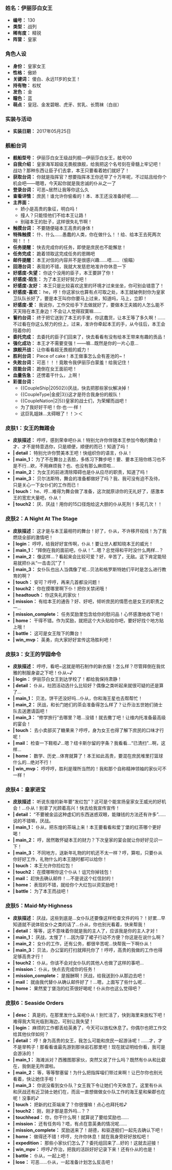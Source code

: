 ### 姓名：伊丽莎白女王
* **编号：** 130
* **类型：** 战列
* **稀有度：** 精锐
* **阵营：** 皇家


### 角色人设
* **身份：** 皇家女王
* **性格：** 傲娇
* **关键词：** 傻白、永远11岁的女王！
* **持有物：** 权杖
* **发色：** 金
* **瞳色：** 蓝
* **萌点：** 皇冠、金发碧眼、虎牙、贫乳、长筒袜（白丝）


### 实装与活动
* **实装日期：** 2017年05月25日


### 舰船台词
* **舰船型号：** 伊丽莎白女王级战列舰—伊丽莎白女王，舷号00
* **自我介绍：** 皇家海军超级无畏舰旗舰，给我把这个名号刻在骨髓上牢记吧！ 
战功？那种东西让臣子们去拿，本王只要看着她们就好了！
* **获取台词：** 你就是指挥官？想要指挥本王你还早了十万年呢，不过姑且给你个机会吧——嗯嗯，今天起你就是我忠诚的仆从之一了
* **登录台词：** 可恶~居然让我等你这么久
* **查看详情：** 庶民！谁允许你偷看的！本、本王还没准备好呢……
* **主界面：**
  * 娇小是高贵的象征，明白吗！
  * 撞人？只能怪他们不给本王让路！
  * 别碰本王的肚子，这样很失礼节啊！
* **触摸台词：** 不要随便碰本王高贵的身体！
* **特殊触摸：** 什、什么……愚蠢的人类，你在做什么！！给、给本王去死两次啊！！！
* **任务提醒：** 快去完成你的任务，即使是庶民也不能懈怠！
* **任务完成：** 跪着领取这完成任务的恩赐吧
* **邮件提醒：** 本王对信的内容并不是很感兴趣……唔……（偷瞄）
* **回港台词：** 表现的不错，我就大发慈悲地准许你休息一下
* **好感度-失望：** 你这个没用的臣子，本王要辞了你！
* **好感度-陌生：** 为了本王好好努力吧！
* **好感度-友好：** 本王只是比较喜欢这里的环境才过来坐坐，你可别会错意了！
* **好感度-喜欢：** he，哼！你这家伙也算有点可取之处，本王就破例封你为皇家卫队队长好了，要是本王叫你你要马上过来，知道吗，马上，立即！
* **好感度-爱：** 我说你，工作交给手下去做就好了，要做本王夫婿的人怎么能不天天陪在本王身边！不会让人觉得寂寞嘛……
* **誓约台词：** 终于把它送到了本王的手里，你这蠢货，让本王等了多久啊！……不过看在你这么努力的份上，过来，准许你牵起本王的手，从今往后，本王会陪着你的
* **委托完成：** 去委托的臣子们回来了，快去看看有没有给本王带来有趣的贡品！
* **强化成功：** 本王才不需要变强！——嘛…既然是你的一片心意…
* **旗舰开战：** 让你看看超无畏舰的威力！
* **胜利台词：** Piece of cake！本王做事怎么会有差池的~！
* **失败台词：** 可恶！！！竟敢令我伊丽莎白蒙羞！给我记住！
* **技能台词：** 跪倒在女王面前吧！
* **血量告急：** 还愣着干什么，上啊！
* **彩蛋台词：**
  * {{CoupleShip|20502}}厌战，快去把那些家伙解决掉！
  * {{CoupleType|金皮|3}}这才是符合我身份的舰队！
  * {{CoupleNation|2|5}}皇家的战士们，为荣耀而战吧！
  * 为了我好好干吧！你·也·一·样！
  * 这巨乳姐妹…太碍眼了！！＞＜


### 皮肤1：女王的舞踏会
* **皮肤描述：** 哼哼，感到荣幸吧仆从！特别允许你伴随本王参加今晚的舞会！才、才不是特意选你，只是顺便，顺便的而已！知道了吗！
* **| detail：** 特别允许你赞美本王吧！快组织你的语言，仆从！
* **| main_1：** 为了不在舞台上丢脸，多练习下舞步吧！要、要本王陪你练习也不是不行…欸，不用麻烦我？也、也没有那么麻烦啦…
* **| main_2：** 为女王的前进清除障碍也是仆从应尽的职责，知道了吗！
* **| main_3：** 贝尔法斯特，舞会的准备都做好了吗？我、我可没有迫不及待，只是关心一下女仆们的工作而已！
* **| touch：** he、哼…难得为舞会做了准备，这次就原谅你的无礼好了，感激本王的宽宏大量吧，仆从！
* **| touch2：** 厌、厌战！用你的15口径炮给这大胆的仆从死刑！多死几次！！


### 皮肤2：A Night At The Stage
* **皮肤描述：** 这才是与本王最相符的舞台！好了，仆从，不许移开视线！为了我燃烧全部的激情吧！
* **| login：** 哼哼，给我好好宣传啊，仆从！要让世人都知晓本王的威光！
* **| main_1：** “拜倒在我的面前吧，仆从！”…嗯？总觉得和平时没什么两样…？
* **| main_2：** 像这样…？看起来会比较可爱？好，辛苦了，无敌。这下肯定能轻易就把仆从“一击击沉”了！
* **| main_3：** 女仆队也出人当偶像了呢…贝法和格罗斯特她们平时是怎么进行教育的啊？
* **| touch：** 安可？哼哼，再来几首都没问题！
* **| touch2：** 你在摸哪里啊下仆！把你关禁闭哦！
* **| headtouch：** 你这失礼的家伙！
* **| mission：** 有给本王的通告？好、好吧，倾听庶民的情愿也是女王的职责之一…
* **| mission_complete：** 任务奖励里包含给你的慰问品！心怀感激地收下吧！
* **| home：** 干得不错。作为奖励，就把这个大头贴给你吧，要好好找个地方贴上哦！
* **| battle：** 这可是女王陛下的舞台！
* **| win_mvp：** 英勇，向大家好好宣传这场胜利吧！


### 皮肤3：女王的学园命令
* **皮肤描述：** 哼哼，看吧~这就是明石制作的新衣服！怎么样？尽管拜倒在我优雅的制服身姿之下吧！仆从~♪
* **| login：** 伊丽莎白女王到达学校了！都给我保持肃静！
* **| detail：** 仆从，社团活动选什么比较好？偶像之类听起来就很可疑的还是算了…
* **| main_1：** 贝法，饼干还没好吗…仆从，你和海王星也去帮帮忙！
* **| main_2：** 厌战，和长门她们的茶会准备得怎么样了？让乔治五世她们骑士队去送邀请函吧！
* **| main_3：** “修学旅行”去哪里？嗯…没错！就去撒丁吧！让维内托准备最高级的宴会！
* **| touch：** 去小卖部买了糖果来？哼哼，身为女王也得了解下庶民的口味才行呢！
* **| mail：** 检查一下鞋柜♪…嗯？纽卡斯尔留的字条？我看看…“已清扫”…啊，这样…
* **| home：** 数学、历史…体育就算了！本王如此高贵，要混在庶民堆里打篮球什么的…绝对不行！
* **| win_mvp：** 哼哼哼，胜利是理所当然的！我和那个自称精神领袖的家伙可不一样！


### 皮肤4：皇家进宝
* **皮肤描述：** 听说东煌的新年要“发红包”？这可是个能宣扬皇家女王威光的好机会！…仆从！别拿了光顾着高兴！快去给我宣传宣传！
* **| detail：** “不要被金运这种虚幻的东西迷惑双眼，能赚钱的方法还有许多”……说的不错嘛，厌战。
* **| main_1：** 仆从，把东煌的茶端上来！本王要看看和爱丁堡的红茶哪个更好喝！
* **| main_2：** 哼，居然敢怀疑本王的财力？下次皇家的宴会就让你好好见识一下！
* **| main_3：** 不同地方，送新年礼物的时机还不太一样？哼，算啦，只要仆从你好好工作，礼物什么的本王随时都可以给你！
* **| touch：** 本王允许你捡红包！
* **| touch2：** 在摸哪啊你这个仆从！诅咒你掉钱包！
* **| mail：** 赶快去确认邮件！…不是说这个红信封的！
* **| home：** 表现的不错，就给你个大红包以资奖励吧！
* **| battle：** 为了本王而战吧！


### 皮肤5：Maid·My·Highness
* **皮肤描述：** 厌战，这些到底是…女仆队还要像这样检查文件的吗？！好累…早知道就不说体验女仆之类的话了…仆从，你也别光看着，快来帮我！
* **| detail：** 等等，这不意味着你就是我的主人了，应该我是你的主人才对！
* **| main_1：** 厌战，太慢了！…因为穿了裙子行动不方便？你这是在说什么啊？
* **| main_2：** 女仆的工作，还有公务，都很辛苦呢…快帮我一下啊仆从！
* **| main_3：** 贝法，办公室的打扫就拜托你了！哼哼，高贵的我做的工作也得足够高贵才行！
* **| touch2：** 仆从，你该不会对女仆队的其他人也做了这样的事吧…
* **| mission：** 仆从，快点去完成你的任务！
* **| mission_complete：** 是报酬啊！厌战，给我送到仆从那边去吧！
* **| mail：** 就由我代替仆从确认邮件好了！…嗯，上面写了些什么呢…
* **| home：** 果然爱丁堡泡的红茶很好喝呢！仆从你也这么觉得吧？


### 皮肤6：Seaside Orders
* **| desc：** 真是的，在那里发什么呆呢仆从！别忙活了，快到海里来放松下吧！难得我大驾光临到海边，可别让我失望！
* **| login：** 麻烦的工作都丢给英勇了，今天可以放松休息了。你偶尔也把工作交给其他伙伴如何？
* **| detail：** 哼！身为高贵的女王，我怎么可能和庶民一起游泳呢！……才，才不是旱鸭子！那看看谁最先游到那块岩石那里吧！现在就证明给你看，我可是会游泳的！
* **| main_1：** 海滩派对？西雅图那家伙，突然又说了什么吗？既然有仆从和比叡在，我倒是无所谓啦。
* **| main_2：** 等，等等黎塞留！为什么把指挥喵们带过来啊！让巴尔你也别光看着，快让她住手啦！
* **| main_3：** 你说没看到女仆队？女王我下令让她们今天休息了。这里有仆从和厌战还有近卫骑士她们在，而且一直想做做女仆队工作的海王星和柴郡也在呢！没事的♪
* **| touch：** 把新的红茶端来了？你很懂嘛！点心也拜托啦♪
* **| touch2：** 刚，刚才那是意外吗…？？
* **| touchhead：** 你，你干什么啊！就算说了要给奖励也……
* **| mission：** 还有任务吗？唔，有点在意英勇的情况呢……
* **| mission_complete：** 奖励送来了！胡德，和驱逐舰们一起先去确认下吧！
* **| home：** 做得还不错！哼哼，允许你休息！就在我身旁好好放松吧！
* **| expedition：** 那些小家伙们怎么了？委托组回来了…好的！这就去迎接！
* **| win_mpv：** 哼哼♪乔治，把我的活跃好好记录下来！还有仆从的也是！
* **| battle：** 仆从，一起上吧！
* **| lose：** 可恶……仆从，一起准备计划怎么反击吧！
